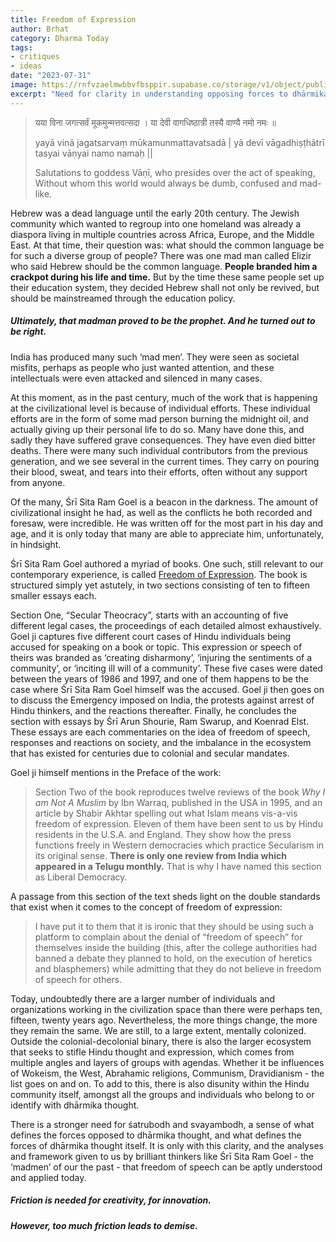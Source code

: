 ```yaml
---
title: Freedom of Expression
author: Brhat
category: Dharma Today
tags: 
- critiques
- ideas
date: "2023-07-31"
image: https://rnfvzaelmwbbvfbsppir.supabase.co/storage/v1/object/public/brhatwebsite/05dhiti/freedomofexpression.webp
excerpt: "Need for clarity in understanding opposing forces to dhārmika thought and the importance of thinkers like Śrī Sita Ram Goel in the context of freedom of expression."
---
```


> यया विना जगत्सर्वं मूकमुन्मत्तवत्सदा ।
> या देवी वागधिष्ठात्री तस्यै वाण्यै नमो नमः ॥
>
> yayā vinā jagatsarvaṃ mūkamunmattavatsadā |
> yā devī vāgadhiṣṭhātrī tasyai vāṇyai namo namaḥ ||
>
> Salutations to goddess Vāṇī, who presides over the act of speaking,
> Without whom this world would always be dumb, confused and mad-like.

Hebrew was a dead language until the early 20th century. The Jewish community which wanted to regroup into one homeland was already a diaspora living in multiple countries across Africa, Europe, and the Middle East. At that time, their question was: what should the common language be for such a diverse group of people? There was one mad man called Elizir who said Hebrew should be the common language. **People branded him a crackpot during his life and time.** But by the time these same people set up their education system, they decided Hebrew shall not only be revived, but should be mainstreamed through the education policy. 

##### Ultimately, that madman proved to be the prophet. And he turned out to be right. 

India has produced many such ‘mad men’. They were seen as societal misfits, perhaps as people who just wanted attention, and these intellectuals were even attacked and silenced in many cases.

At this moment, as in the past century, much of the work that is happening at the civilizational level is because of individual efforts. These individual efforts are in the form of some mad person burning the midnight oil, and actually giving up their personal life to do so. Many have done this, and sadly they have suffered grave consequences. They have even died bitter deaths. There were many such individual contributors from the previous generation, and we see several in the current times. They carry on pouring their blood, sweat, and tears into their efforts, often without any support from anyone.

Of the many, Śrī Sita Ram Goel is a beacon in the darkness. The amount of civilizational insight he had, as well as the conflicts he both recorded and foresaw, were incredible. He was written off for the most part in his day and age, and it is only today that many are able to appreciate him, unfortunately, in hindsight.

Śrī Sita Ram Goel authored a myriad of books. One such, still relevant to our contemporary experience, is called <span style="text-decoration:underline;">Freedom of Expression</span>. The book is structured simply yet astutely, in two sections consisting of ten to fifteen smaller essays each. 

Section One, “Secular Theocracy”, starts with an accounting of five different legal cases, the proceedings of each detailed almost exhaustively. Goel ji captures five different court cases of Hindu individuals being accused for speaking on a book or topic. This expression or speech of theirs was branded as ‘creating disharmony’, ‘injuring the sentiments of a community’, or ‘inciting ill will of a community’. These five cases were dated between the years of 1986 and 1997, and one of them happens to be the case where Śrī Sita Ram Goel himself was the accused. Goel ji then goes on to discuss the Emergency imposed on India, the protests against arrest of Hindu thinkers, and the reactions thereafter. Finally, he concludes the section with essays by Śrī Arun Shourie, Ram Swarup, and Koenrad Elst. These essays are each commentaries on the idea of freedom of speech, responses and reactions on society, and the imbalance in the ecosystem that has existed for centuries due to colonial and secular mandates. 

Goel ji himself mentions in the Preface of the work:


>Section Two of the book reproduces twelve reviews of the book _Why I am Not A Muslim_ by Ibn Warraq, published in the USA in 1995, and an article by Shabir Akhtar spelling out what Islam means vis-a-vis freedom of expression. Eleven of them have been sent to us by Hindu residents in the U.S.A. and England. They show how the press functions freely in Western democracies which practice Secularism in its original sense. **There is only one review from India which appeared in a Telugu monthly.** That is why I have named this section as Liberal Democracy.

A passage from this section of the text sheds light on the double standards that exist when it comes to the concept of freedom of expression:


>I have put it to them that it is ironic that they should be using such a platform to complain about the denial of “freedom of speech” for themselves inside the building  (this, after the college authorities had banned a debate they planned to hold, on the execution of heretics and blasphemers) while admitting that they do not believe in freedom of speech for others.

Today, undoubtedly there are a larger number of individuals and organizations working in the civilization space than there were perhaps ten, fifteen, twenty years ago. Nevertheless, the more things change, the more they remain the same. We are still, to a large extent, mentally colonized. Outside the colonial-decolonial binary, there is also the larger ecosystem that seeks to stifle Hindu thought and expression, which comes from multiple angles and layers of groups with agendas. Whether it be influences of Wokeism, the West, Abrahamic religions, Communism, Dravidianism - the list goes on and on. To add to this, there is also disunity within the Hindu community itself, amongst all the groups and individuals who belong to or identify with dhārmika thought. 

There is a stronger need for śatrubodh and svayambodh, a sense of what defines the forces opposed to dhārmika thought, and what defines the forces of dhārmika thought itself. It is only with this clarity, and the analyses and framework given to us by brilliant thinkers like Śrī Sita Ram Goel - the ‘madmen’ of our the past - that freedom of speech can be aptly understood and applied today.


##### Friction is needed for creativity, for innovation. 


##### However, too much friction leads to demise.
